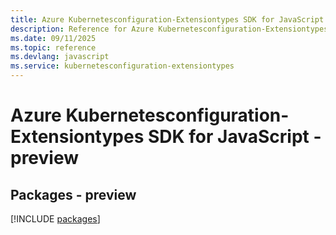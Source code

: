 ```yaml
---
title: Azure Kubernetesconfiguration-Extensiontypes SDK for JavaScript
description: Reference for Azure Kubernetesconfiguration-Extensiontypes SDK for JavaScript
ms.date: 09/11/2025
ms.topic: reference
ms.devlang: javascript
ms.service: kubernetesconfiguration-extensiontypes
---
```

# Azure Kubernetesconfiguration-Extensiontypes SDK for JavaScript - preview
## Packages - preview
[!INCLUDE [packages](kubernetesconfiguration-extensiontypes-index.md)]